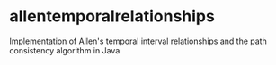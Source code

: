 # allentemporalrelationships
Implementation of Allen's temporal interval relationships and the path consistency algorithm in Java
